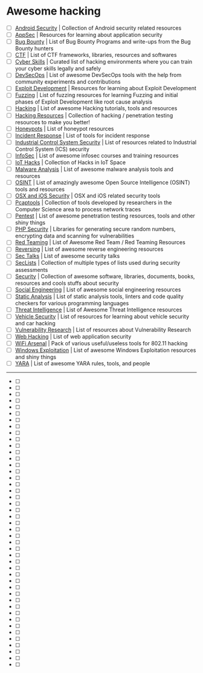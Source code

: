 # Awesome hacking

- [ ] [Android Security](https://github.com/ashishb/android-security-awesome) | Collection of Android security related resources
- [ ] [AppSec](https://github.com/paragonie/awesome-appsec)								| Resources for learning about application security
- [ ] [Bug Bounty](https://github.com/djadmin/awesome-bug-bounty) 						| List of Bug Bounty Programs and write-ups from the Bug Bounty hunters
- [ ] [CTF](https://github.com/apsdehal/awesome-ctf) 										| List of CTF frameworks, libraries, resources and softwares
- [ ] [Cyber Skills](https://github.com/joe-shenouda/awesome-cyber-skills) | Curated list of hacking environments where you can train your cyber skills legally and safely
- [ ] [DevSecOps](https://github.com/devsecops/awesome-devsecops) 						| List of awesome DevSecOps tools with the help from community experiments and contributions
- [ ] [Exploit Development](https://github.com/FabioBaroni/awesome-exploit-development) 	| Resources for learning about Exploit Development
- [ ] [Fuzzing](https://github.com/secfigo/Awesome-Fuzzing) 								| List of fuzzing resources for learning Fuzzing and initial phases of Exploit Development like root cause analysis
- [ ] [Hacking](https://github.com/carpedm20/awesome-hacking) 						| List of awesome Hacking tutorials, tools and resources
- [ ] [Hacking Resources](https://github.com/vitalysim/Awesome-Hacking-Resources)          | Collection of hacking / penetration testing resources to make you better!
- [ ] [Honeypots](https://github.com/paralax/awesome-honeypots) 							| List of honeypot resources
- [ ] [Incident Response](https://github.com/meirwah/awesome-incident-response) 			| List of tools for incident response
- [ ] [Industrial Control System Security](https://github.com/hslatman/awesome-industrial-control-system-security)      | List of resources related to Industrial Control System (ICS) security
- [ ] [InfoSec](https://github.com/onlurking/awesome-infosec) 							| List of awesome infosec courses and training resources
- [ ] [IoT Hacks](https://github.com/nebgnahz/awesome-iot-hacks) 							| Collection of Hacks in IoT Space
- [ ] [Malware Analysis](https://github.com/rshipp/awesome-malware-analysis) 				| List of awesome malware analysis tools and resources
- [ ] [OSINT](https://github.com/jivoi/awesome-osint) 									 | List of amazingly awesome Open Source Intelligence (OSINT) tools and resources
- [ ] [OSX and iOS Security](https://github.com/ashishb/osx-and-ios-security-awesome) 	| OSX and iOS related security tools
- [ ] [Pcaptools](https://github.com/caesar0301/awesome-pcaptools) 						| Collection of tools developed by researchers in the Computer Science area to process network traces
- [ ] [Pentest](https://github.com/enaqx/awesome-pentest) 								| List of awesome penetration testing resources, tools and other shiny things
- [ ] [PHP Security](https://github.com/ziadoz/awesome-php#security) 						| Libraries for generating secure random numbers, encrypting data and scanning for vulnerabilities
- [ ] [Red Teaming](https://github.com/yeyintminthuhtut/Awesome-Red-Teaming) | List of Awesome Red Team / Red Teaming Resources
- [ ] [Reversing](https://github.com/fdivrp/awesome-reversing) 						| List of awesome reverse engineering resources
- [ ] [Sec Talks](https://github.com/PaulSec/awesome-sec-talks) 							| List of awesome security talks
- [ ] [SecLists](https://github.com/danielmiessler/SecLists) 								| Collection of multiple types of lists used during security assessments
- [ ] [Security](https://github.com/sbilly/awesome-security) 								| Collection of awesome software, libraries, documents, books, resources and cools stuffs about security
- [ ] [Social Engineering](https://github.com/v2-dev/awesome-social-engineering) | List of awesome social engineering resources
- [ ] [Static Analysis](https://github.com/mre/awesome-static-analysis) 					| List of static analysis tools, linters and code quality checkers for various programming languages
- [ ] [Threat Intelligence](https://github.com/hslatman/awesome-threat-intelligence) 		| List of Awesome Threat Intelligence resources
- [ ] [Vehicle Security](https://github.com/jaredthecoder/awesome-vehicle-security) 	| List of resources for learning about vehicle security and car hacking
- [ ] [Vulnerability Research](https://github.com/re-pronin/awesome-vulnerability-research) | List of resources about Vulnerability Research
- [ ] [Web Hacking](https://github.com/infoslack/awesome-web-hacking) 					| List of web application security
- [ ] [WiFi Arsenal](https://github.com/0x90/wifi-arsenal) 								| Pack of various useful/useless tools for 802.11 hacking
- [ ] [Windows Exploitation](https://github.com/enddo/awesome-windows-exploitation) 		| List of awesome Windows Exploitation resources and shiny things
- [ ] [YARA](https://github.com/InQuest/awesome-yara)                                     | List of awesome YARA rules, tools, and people

***

- [ ] 
- [ ] 
- [ ] 
- [ ] 
- [ ] 
- [ ] 
- [ ] 
- [ ] 
- [ ] 
- [ ] 
- [ ] 
- [ ] 
- [ ] 
- [ ] 
- [ ] 
- [ ] 
- [ ] 
- [ ] 
- [ ] 
- [ ] 
- [ ] 
- [ ] 
- [ ] 
- [ ] 
- [ ] 
- [ ] 
- [ ] 
- [ ] 
- [ ] 
- [ ] 
- [ ] 
- [ ] 
- [ ] 
- [ ] 
- [ ] 
- [ ] 
- [ ] 
- [ ] 
- [ ] 
- [ ] 
- [ ] 
- [ ] 
- [ ] 
- [ ] 
- [ ] 
